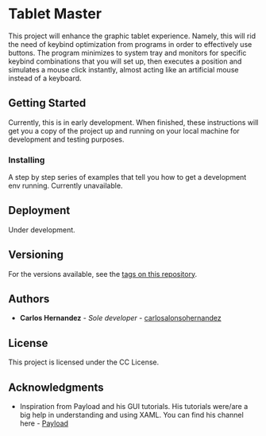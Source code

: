 # Tablet Master

This project will enhance the graphic tablet experience. Namely, this will rid the need of keybind optimization from programs in order to effectively use buttons. The program minimizes to system tray and monitors for specific keybind combinations that you will set up, then executes a position and simulates a mouse click instantly, almost acting like an artificial mouse instead of a keyboard.

## Getting Started

Currently, this is in early development. When finished, these instructions will get you a copy of the project up and running on your local machine for development and testing purposes.

### Installing

A step by step series of examples that tell you how to get a development env running. Currently unavailable.

## Deployment

Under development. 

## Versioning

For the versions available, see the [tags on this repository](https://github.com/carlosalonsohernandez/tablet-master). 

## Authors

* **Carlos Hernandez** - *Sole developer* - [carlosalonsohernandez](https://github.com/carlosalonsohernandez)


## License

This project is licensed under the CC License.

## Acknowledgments

* Inspiration from Payload and his GUI tutorials. His tutorials were/are a big help in understanding and using XAML. You can find his channel here - [Payload](https://www.youtube.com/channel/UCOoKt2u-bE1NuELXSFaEdUw/featured)
